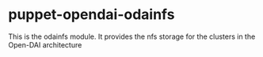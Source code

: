 puppet-opendai-odainfs
======================
This is the odainfs module. It provides the nfs storage for the clusters in the Open-DAI architecture
